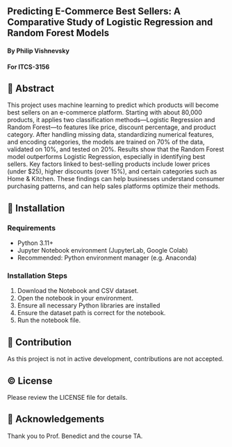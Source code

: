 ## Predicting E-Commerce Best Sellers: A Comparative Study of Logistic Regression and Random Forest Models
#### By Philip Vishnevsky
#### For ITCS-3156

## 📄 Abstract
This project uses machine learning to predict which products will become best sellers on an e-commerce platform. Starting with about 80,000 products, it applies two classification methods—Logistic Regression and Random Forest—to features like price, discount percentage, and product category. After handling missing data, standardizing numerical features, and encoding categories, the models are trained on 70% of the data, validated on 10%, and tested on 20%. Results show that the Random Forest model outperforms Logistic Regression, especially in identifying best sellers. Key factors linked to best-selling products include lower prices (under $25), higher discounts (over 15%), and certain categories such as Home & Kitchen. These findings can help businesses understand consumer purchasing patterns, and can help sales platforms optimize their methods. 

## 💾 Installation
### Requirements
- Python 3.11+
- Jupyter Notebook environment (JupyterLab, Google Colab)
- Recommended: Python environment manager (e.g. Anaconda)
  
### Installation Steps
1. Download the Notebook and CSV dataset.
2. Open the notebook in your environment.
3. Ensure all necessary Python libraries are installed
4. Ensure the dataset path is correct for the notebook.
5. Run the notebook file.

## 💬 Contribution
As this project is not in active development, contributions are not accepted.

## ©️ License
Please review the LICENSE file for details.

## 🤝 Acknowledgements
Thank you to Prof. Benedict and the course TA.
